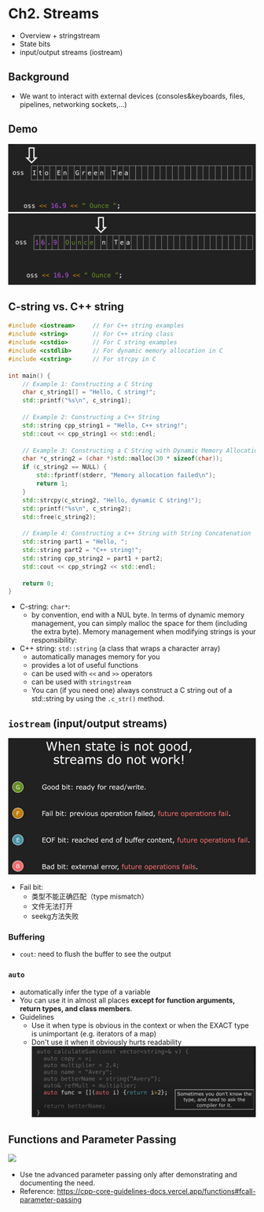 # Ch2. Streams
- Overview + stringstream
- State bits
- input/output streams (iostream)

## Background
- We want to interact with external devices (consoles&keyboards, files, pipelines, networking sockets,...)
## Demo

![alt text](images/lec1-oss.png)
![alt text](images/lec1-oss2.png)

## C-string vs. C++ string
```cpp
#include <iostream>     // For C++ string examples
#include <string>       // For C++ string class
#include <cstdio>       // For C string examples
#include <cstdlib>      // For dynamic memory allocation in C
#include <cstring>      // For strcpy in C

int main() {
    // Example 1: Constructing a C String
    char c_string1[] = "Hello, C string!";
    std::printf("%s\n", c_string1);

    // Example 2: Constructing a C++ String
    std::string cpp_string1 = "Hello, C++ string!";
    std::cout << cpp_string1 << std::endl;

    // Example 3: Constructing a C String with Dynamic Memory Allocation
    char *c_string2 = (char *)std::malloc(30 * sizeof(char));
    if (c_string2 == NULL) {
        std::fprintf(stderr, "Memory allocation failed\n");
        return 1;
    }
    std::strcpy(c_string2, "Hello, dynamic C string!");
    std::printf("%s\n", c_string2);
    std::free(c_string2);

    // Example 4: Constructing a C++ String with String Concatenation
    std::string part1 = "Hello, ";
    std::string part2 = "C++ string!";
    std::string cpp_string2 = part1 + part2;
    std::cout << cpp_string2 << std::endl;

    return 0;
}

```
- C-string: `char*`:
    - by convention, end with a NUL byte. In terms of dynamic memory management, you can simply malloc the space for them (including the extra byte). Memory management when modifying strings is your responsibility:
- C++ string: `std::string` (a class that wraps a character array)
    - automatically manages memory for you
    - provides a lot of useful functions
    - can be used with `<<` and `>>` operators
    - can be used with `stringstream`
    - You can (if you need one) always construct a C string out of a std::string by using the `.c_str()` method.

## `iostream` (input/output streams)
![alt text](images/lec1-bit-state.png)
- Fail bit:
    - 类型不能正确匹配（type mismatch）
    - 文件无法打开
    - seekg方法失败
### Buffering
- `cout`: need to flush the buffer to see the output
### `auto`
- automatically infer the type of a variable
- You can use it in almost all places **except for function arguments, return types, and class members**.
- Guidelines
    - Use it when type is obvious in the context or when the EXACT type is unimportant (e.g. iterators of a map)
    - Don't use it when it obviously hurts readability
![alt text](images/auto.png)

## Functions and Parameter Passing
![](https://cpp-core-guidelines-docs.vercel.app/_next/image?url=%2F_next%2Fstatic%2Fmedia%2Fparam-passing-advanced.752df229.png&w=1920&q=75)
- Use tne advanced parameter passing only after demonstrating and documenting the need.
- Reference: https://cpp-core-guidelines-docs.vercel.app/functions#fcall-parameter-passing 